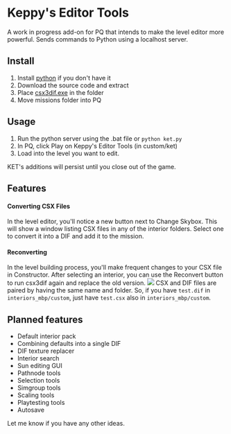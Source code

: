 # Keppy's Editor Tools
A work in progress add-on for PQ that intends to make the level editor more powerful.
Sends commands to Python using a localhost server.

## Install
1. Install [python](https://www.python.org/downloads/) if you don't have it
2. Download the source code and extract
3. Place [csx3dif.exe](https://github.com/RandomityGuy/csx3dif/releases) in the folder
4. Move missions folder into PQ

## Usage

1. Run the python server using the .bat file or `python ket.py`
2. In PQ, click Play on Keppy's Editor Tools (in custom/ket)
3. Load into the level you want to edit.

KET's additions will persist until you close out of the game.

## Features
#### Converting CSX Files
In the level editor, you'll notice a new button next to Change Skybox. This will show a window listing CSX files in any of the interior folders. Select one to convert it into a DIF and add it to the mission.

#### Reconverting
In the level building process, you'll make frequent changes to your CSX file in Constructor. After selecting an interior, you can use the Reconvert button to run csx3dif again and replace the old version.
<img src="https://media4.giphy.com/media/v1.Y2lkPTc5MGI3NjExejIxcHo2amVlaGRpbmI2MmZteTRrejhmaG12NjVxd2cxNXI4ODJrcSZlcD12MV9pbnRlcm5hbF9naWZfYnlfaWQmY3Q9Zw/R7bV3LbIlWNMbK4EQ9/giphy.gif">
CSX and DIF files are paired by having the same name and folder. So, if you have `test.dif` in `interiors_mbp/custom`, just have `test.csx` also in `interiors_mbp/custom`.

## Planned features

+ Default interior pack
+ Combining defaults into a single DIF
+ DIF texture replacer
+ Interior search
+ Sun editing GUI
+ Pathnode tools
+ Selection tools
+ Simgroup tools
+ Scaling tools
+ Playtesting tools
+ Autosave

Let me know if you have any other ideas.
